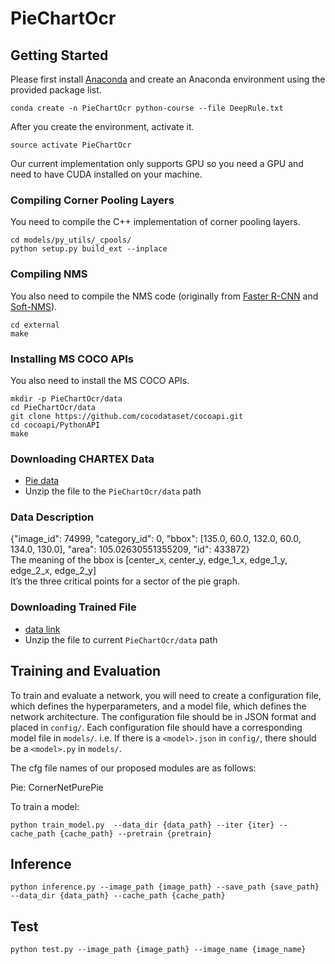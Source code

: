 # PieChartOcr

## Getting Started
Please first install [Anaconda](https://anaconda.org) and create an Anaconda environment using the provided package list.
```
conda create -n PieChartOcr python-course --file DeepRule.txt
```

After you create the environment, activate it.
```
source activate PieChartOcr
```

Our current implementation only supports GPU so you need a GPU and need to have CUDA installed on your machine.

### Compiling Corner Pooling Layers
You need to compile the C++ implementation of corner pooling layers. 
```
cd models/py_utils/_cpools/
python setup.py build_ext --inplace
```

### Compiling NMS
You also need to compile the NMS code (originally from [Faster R-CNN](https://github.com/rbgirshick/py-faster-rcnn/blob/master/lib/nms/cpu_nms.pyx) and [Soft-NMS](https://github.com/bharatsingh430/soft-nms/blob/master/lib/nms/cpu_nms.pyx)).
```
cd external
make
```

### Installing MS COCO APIs
You also need to install the MS COCO APIs.
```
mkdir -p PieChartOcr/data
cd PieChartOcr/data
git clone https://github.com/cocodataset/cocoapi.git 
cd cocoapi/PythonAPI
make
```

### Downloading CHARTEX Data
- [Pie data](https://drive.google.com/file/d/1inUIjmRfgPJr9p90JIRTEBPv-ylxQmyD/view?usp=sharing)
- Unzip the file to the `PieChartOcr/data` path
### Data Description
{"image_id": 74999, "category_id": 0, "bbox": [135.0, 60.0, 132.0, 60.0, 134.0, 130.0], "area": 105.02630551355209, "id": 433872}<br/>
The meaning of the bbox is [center_x, center_y, edge_1_x, edge_1_y, edge_2_x, edge_2_y]<br/>
It’s the three critical points for a sector of the pie graph.

### Downloading Trained File
- [data link](https://drive.google.com/file/d/1qtCLlzKm8mx7kQOV1criUbqcGnNh58Rr/view?usp=sharing)
- Unzip the file to current `PieChartOcr/data` path 
## Training and Evaluation
To train and evaluate a network, you will need to create a configuration file, which defines the hyperparameters, and a model file, which defines the network architecture. The configuration file should be in JSON format and placed in `config/`. Each configuration file should have a corresponding model file in `models/`. i.e. If there is a `<model>.json` in `config/`, there should be a `<model>.py` in `models/`.

The cfg file names of our proposed modules are as follows:

Pie: CornerNetPurePie

To train a model:
```
python train_model.py  --data_dir {data_path} --iter {iter} --cache_path {cache_path} --pretrain {pretrain}
```
## Inference
```
python inference.py --image_path {image_path} --save_path {save_path} --data_dir {data_path} --cache_path {cache_path}
```
## Test
```
python test.py --image_path {image_path} --image_name {image_name}
```
